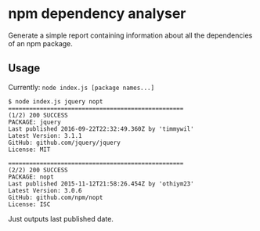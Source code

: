 # npm dependency analyser
Generate a simple report containing information about all the dependencies of an npm package.

## Usage
Currently: `node index.js [package names...]`

```
$ node index.js jquery nopt
==================================================
(1/2) 200 SUCCESS 
PACKAGE: jquery
Last published 2016-09-22T22:32:49.360Z by 'timmywil'
Latest Version: 3.1.1
GitHub: github.com/jquery/jquery
License: MIT

==================================================
(2/2) 200 SUCCESS 
PACKAGE: nopt
Last published 2015-11-12T21:58:26.454Z by 'othiym23'
Latest Version: 3.0.6
GitHub: github.com/npm/nopt
License: ISC

```

Just outputs last published date.
